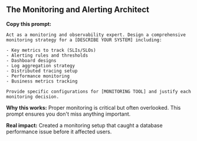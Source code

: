## The Monitoring and Alerting Architect

**Copy this prompt:**

```
Act as a monitoring and observability expert. Design a comprehensive monitoring strategy for a [DESCRIBE YOUR SYSTEM] including:

- Key metrics to track (SLIs/SLOs)
- Alerting rules and thresholds
- Dashboard designs
- Log aggregation strategy
- Distributed tracing setup
- Performance monitoring
- Business metrics tracking

Provide specific configurations for [MONITORING TOOL] and justify each monitoring decision.
```

**Why this works:** Proper monitoring is critical but often overlooked. This prompt ensures you don't miss anything important.

**Real impact:** Created a monitoring setup that caught a database performance issue before it affected users.
